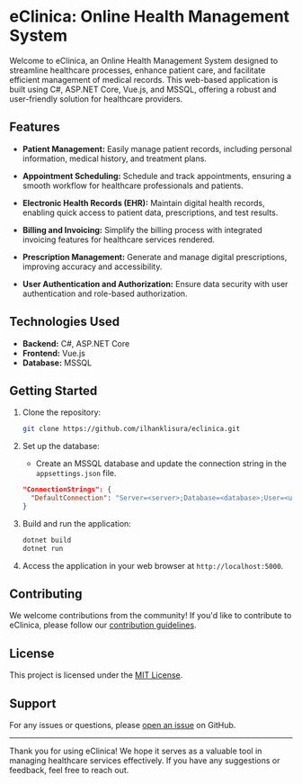 # eClinica: Online Health Management System

Welcome to eClinica, an Online Health Management System designed to streamline healthcare processes, enhance patient care, and facilitate efficient management of medical records. This web-based application is built using C#, ASP.NET Core, Vue.js, and MSSQL, offering a robust and user-friendly solution for healthcare providers.

## Features

- **Patient Management:** Easily manage patient records, including personal information, medical history, and treatment plans.

- **Appointment Scheduling:** Schedule and track appointments, ensuring a smooth workflow for healthcare professionals and patients.

- **Electronic Health Records (EHR):** Maintain digital health records, enabling quick access to patient data, prescriptions, and test results.

- **Billing and Invoicing:** Simplify the billing process with integrated invoicing features for healthcare services rendered.

- **Prescription Management:** Generate and manage digital prescriptions, improving accuracy and accessibility.

- **User Authentication and Authorization:** Ensure data security with user authentication and role-based authorization.

## Technologies Used

- **Backend:** C#, ASP.NET Core
- **Frontend:** Vue.js
- **Database:** MSSQL

## Getting Started

1. Clone the repository:

   ```bash
   git clone https://github.com/ilhanklisura/eclinica.git
   ```

2. Set up the database:

   - Create an MSSQL database and update the connection string in the `appsettings.json` file.

   ```json
   "ConnectionStrings": {
     "DefaultConnection": "Server=<server>;Database=<database>;User=<user>;Password=<password>;"
   }
   ```

3. Build and run the application:

   ```bash
   dotnet build
   dotnet run
   ```

4. Access the application in your web browser at `http://localhost:5000`.

## Contributing

We welcome contributions from the community! If you'd like to contribute to eClinica, please follow our [contribution guidelines](CONTRIBUTING.md).

## License

This project is licensed under the [MIT License](LICENSE.md).

## Support

For any issues or questions, please [open an issue](https://github.com/ilhanklisura/eclinica/issues) on GitHub.

---

Thank you for using eClinica! We hope it serves as a valuable tool in managing healthcare services effectively. If you have any suggestions or feedback, feel free to reach out.
